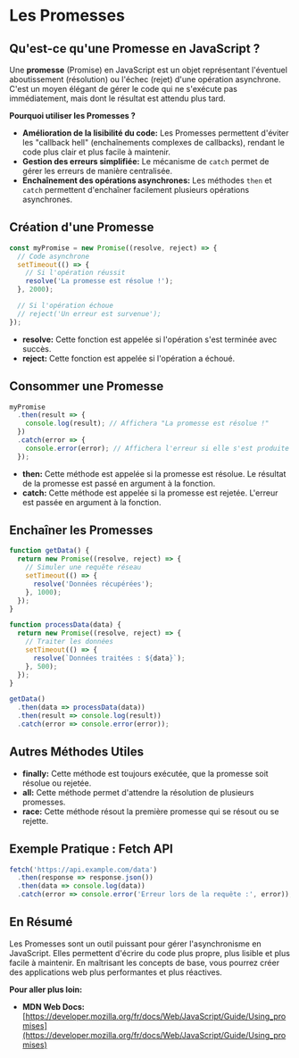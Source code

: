 # Les Promesses

## Qu'est-ce qu'une Promesse en JavaScript ?

Une **promesse** (Promise) en JavaScript est un objet représentant l'éventuel aboutissement (résolution) ou l'échec (rejet) d'une opération asynchrone. C'est un moyen élégant de gérer le code qui ne s'exécute pas immédiatement, mais dont le résultat est attendu plus tard.

**Pourquoi utiliser les Promesses ?**

* **Amélioration de la lisibilité du code:** Les Promesses permettent d'éviter les "callback hell" (enchaînements complexes de callbacks), rendant le code plus clair et plus facile à maintenir.
* **Gestion des erreurs simplifiée:** Le mécanisme de `catch` permet de gérer les erreurs de manière centralisée.
* **Enchaînement des opérations asynchrones:** Les méthodes `then` et `catch` permettent d'enchaîner facilement plusieurs opérations asynchrones.

## Création d'une Promesse

```javascript
const myPromise = new Promise((resolve, reject) => {
  // Code asynchrone
  setTimeout(() => {
    // Si l'opération réussit
    resolve('La promesse est résolue !');
  }, 2000);

  // Si l'opération échoue
  // reject('Un erreur est survenue');
});
```

* **resolve:** Cette fonction est appelée si l'opération s'est terminée avec succès.
* **reject:** Cette fonction est appelée si l'opération a échoué.

## Consommer une Promesse

```javascript
myPromise
  .then(result => {
    console.log(result); // Affichera "La promesse est résolue !"
  })
  .catch(error => {
    console.error(error); // Affichera l'erreur si elle s'est produite
  });
```

* **then:** Cette méthode est appelée si la promesse est résolue. Le résultat de la promesse est passé en argument à la fonction.
* **catch:** Cette méthode est appelée si la promesse est rejetée. L'erreur est passée en argument à la fonction.

## Enchaîner les Promesses

```javascript
function getData() {
  return new Promise((resolve, reject) => {
    // Simuler une requête réseau
    setTimeout(() => {
      resolve('Données récupérées');
    }, 1000);
  });
}

function processData(data) {
  return new Promise((resolve, reject) => {
    // Traiter les données
    setTimeout(() => {
      resolve(`Données traitées : ${data}`);
    }, 500);
  });
}

getData()
  .then(data => processData(data))
  .then(result => console.log(result))
  .catch(error => console.error(error));
```

## Autres Méthodes Utiles

* **finally:** Cette méthode est toujours exécutée, que la promesse soit résolue ou rejetée.
* **all:** Cette méthode permet d'attendre la résolution de plusieurs promesses.
* **race:** Cette méthode résout la première promesse qui se résout ou se rejette.

## Exemple Pratique : Fetch API

```javascript
fetch('https://api.example.com/data')
  .then(response => response.json())
  .then(data => console.log(data))
  .catch(error => console.error('Erreur lors de la requête :', error));
```

## En Résumé

Les Promesses sont un outil puissant pour gérer l'asynchronisme en JavaScript. Elles permettent d'écrire du code plus propre, plus lisible et plus facile à maintenir. En maîtrisant les concepts de base, vous pourrez créer des applications web plus performantes et plus réactives.

**Pour aller plus loin:**

* **MDN Web Docs:** [https://developer.mozilla.org/fr/docs/Web/JavaScript/Guide/Using_promises](https://developer.mozilla.org/fr/docs/Web/JavaScript/Guide/Using_promises)

